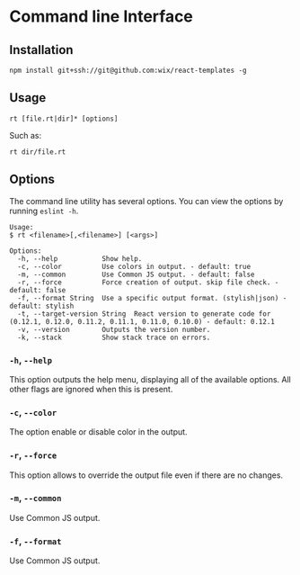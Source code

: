 # Command line Interface

## Installation
```shell
npm install git+ssh://git@github.com:wix/react-templates -g
```

## Usage
```shell
rt [file.rt|dir]* [options]
```

Such as:
```shell
rt dir/file.rt
```

## Options

The command line utility has several options. You can view the options by running `eslint -h`.
```
Usage:
$ rt <filename>[,<filename>] [<args>]

Options:
  -h, --help           Show help.
  -c, --color          Use colors in output. - default: true
  -m, --common         Use Common JS output. - default: false
  -r, --force          Force creation of output. skip file check. - default: false
  -f, --format String  Use a specific output format. (stylish|json) - default: stylish
  -t, --target-version String  React version to generate code for (0.12.1, 0.12.0, 0.11.2, 0.11.1, 0.11.0, 0.10.0) - default: 0.12.1
  -v, --version        Outputs the version number.
  -k, --stack          Show stack trace on errors.
```

### `-h`, `--help`

This option outputs the help menu, displaying all of the available options. All other flags are ignored when this is present.

### `-c`, `--color`

The option enable or disable color in the output.

### `-r`, `--force`

This option allows to override the output file even if there are no changes.

### `-m`, `--common`

Use Common JS output.

### `-f`, `--format`

Use Common JS output.
